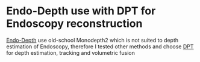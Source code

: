 # Endo-Depth use with DPT for Endoscopy reconstruction

[Endo-Depth]() use old-school Monodepth2 which is not suited to depth estimation of Endoscopy, therefore I tested other methods and choose [DPT]() for depth estimation, tracking and volumetric fusion 